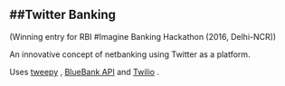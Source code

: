 ##Twitter Banking
-----------------

(Winning entry for RBI #Imagine Banking Hackathon (2016, Delhi-NCR))

An innovative concept of netbanking using Twitter as a platform.

Uses [tweepy](http://docs.tweepy.org/en/v3.5.0/) , [BlueBank API](https://bluebank.portal.azure-api.net/blue-team-blog/ulster-bank-hackathon) and [Twilio](https://www.twilio.com/) .
